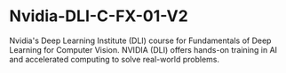 # Nvidia-DLI-C-FX-01-V2
Nvidia's Deep Learning Institute (DLI) course for Fundamentals of Deep Learning for Computer Vision. NVIDIA (DLI) offers hands-on training in AI and accelerated computing to solve real-world problems.
